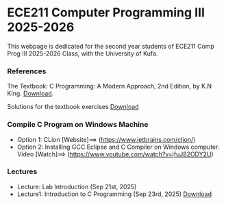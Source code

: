 # ECE211 Computer Programming III 2025-2026
This webpage is dedicated for the second year students of ECE211 Comp Prog III 2025-2026 Class, with the University of Kufa.


### References
The Textbook: C Programming: A Modern Approach, 2nd Edition, by K.N King. [Download](https://drive.google.com/file/d/1QodDrf0COqPnU4hTlUTl3U21Yi-xjIse/view?usp=sharing). 

Solutions for the textbook exercises [Download](https://github.com/mhamdyx/C-programming-A-Modern-Approach-2nd-ed-Solutions?tab=readme-ov-file)


### Compile C Program on Windows Machine
- Option 1: CLion [Website]==> (https://www.jetbrains.com/clion/)
- Option 2: Installing GCC Eclipse and C Compiler on Windows computer. Video [Watch]==> (https://www.youtube.com/watch?v=jfuJ82ODY2U)


### Lectures
- Lecture: Lab Introduction (Sep 21st, 2025)
- Lecture1: Introduction to C Programming (Sep 23rd, 2025) [Download](https://drive.google.com/file/d/1BRWXi0CaIzo3KGjQmJ_cb5LMJ3mvMLnv/view?usp=drive_link)
